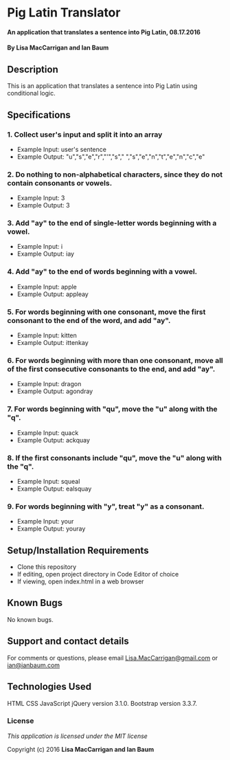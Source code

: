 # Pig Latin Translator

#### An application that translates a sentence into Pig Latin, 08.17.2016

#### By **Lisa MacCarrigan and Ian Baum**

## Description

This is an application that translates a sentence into Pig Latin using conditional logic.

## Specifications

### 1. Collect user's input and split it into an array
* Example Input: user's sentence
* Example Output: "u","s","e","r","'","s"," ","s","e","n","t","e","n","c","e"
### 2. Do nothing to non-alphabetical characters, since they do not contain consonants or vowels.
* Example Input: 3
* Example Output: 3
### 3. Add "ay" to the end of single-letter words beginning with a vowel.
* Example Input: i
* Example Output: iay
### 4. Add "ay" to the end of words beginning with a vowel.
* Example Input: apple
* Example Output: appleay
### 5. For words beginning with one consonant, move the first consonant to the end of the word, and add "ay".
* Example Input: kitten
* Example Output: ittenkay
### 6. For words beginning with more than one consonant, move all of the first consecutive consonants to the end, and add "ay".
* Example Input: dragon
* Example Output: agondray
### 7. For words beginning with "qu", move the "u" along with the "q".
* Example Input: quack
* Example Output: ackquay
### 8. If the first consonants include "qu", move the "u" along with the "q".
* Example Input: squeal
* Example Output: ealsquay
### 9. For words beginning with "y", treat "y" as a consonant.
* Example Input: your
* Example Output: youray

## Setup/Installation Requirements

* Clone this repository
* If editing, open project directory in Code Editor of choice
* If viewing, open index.html in a web browser

## Known Bugs

No known bugs.

## Support and contact details

For comments or questions, please email Lisa.MacCarrigan@gmail.com or ian@ianbaum.com

## Technologies Used

HTML
CSS
JavaScript
jQuery version 3.1.0.
Bootstrap version 3.3.7.

### License

*This application is licensed under the MIT license*

Copyright (c) 2016 **Lisa MacCarrigan and Ian Baum**
